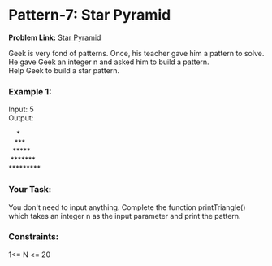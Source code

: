# Pattern-7: Star Pyramid
**Problem Link:** [Star Pyramid](https://practice.geeksforgeeks.org/problems/triangle-pattern-1661492263/1)

Geek is very fond of patterns. Once, his teacher gave him a pattern to solve. He gave Geek an integer n and asked him to build a pattern.  
Help Geek to build a star pattern.

### Example 1:
Input: 5  
Output:
<p>
&nbsp;&nbsp;&nbsp;&nbsp;*<br/>
&nbsp;&nbsp;&nbsp;***<br/>
&nbsp;&nbsp;*****<br/>
&nbsp;*******<br/>
*********<br/>
</p>

### Your Task:
You don't need to input anything. Complete the function printTriangle() which takes  an integer n  as the input parameter and print the pattern.

### Constraints:
1<= N <= 20